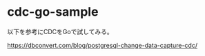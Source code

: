# cdc-go-sample

以下を参考にCDCをGoで試してみる。

<https://dbconvert.com/blog/postgresql-change-data-capture-cdc/>
